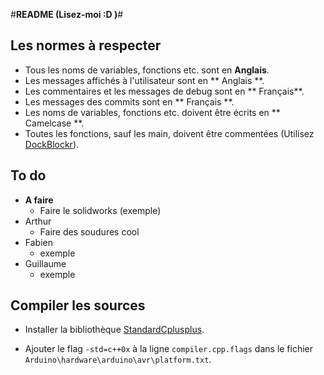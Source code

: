 #**README (Lisez-moi :D )**#


## Les normes à respecter ##

* Tous les noms de variables, fonctions etc. sont en **Anglais**.
* Les messages affichés à l'utilisateur sont en ** Anglais **.
* Les commentaires et les messages de debug sont en ** Français**.
* Les messages des commits sont en ** Français **.
* Les noms de variables, fonctions etc. doivent être écrits en ** Camelcase **.
* Toutes les fonctions, sauf les main, doivent être commentées (Utilisez [DockBlockr](https://packagecontrol.io/packages/DocBlockr)).

## To do ##

* **A faire**
    * Faire le solidworks (exemple)
* Arthur
    * Faire des soudures cool
* Fabien
    * exemple
* Guillaume
    * exemple 

## Compiler les sources ##

* Installer la bibliothèque [StandardCplusplus](https://github.com/maniacbug/StandardCplusplus). 

* Ajouter le flag `-std=c++0x` à la ligne `compiler.cpp.flags` dans le fichier `Arduino\hardware\arduino\avr\platform.txt`.